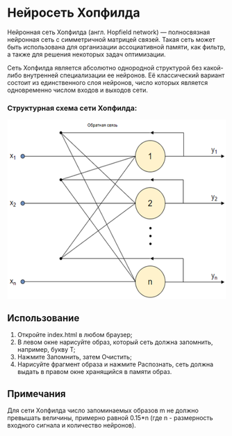 # Нейросеть Хопфилда
Нейронная сеть Хопфилда (англ. Hopfield network) — полносвязная нейронная сеть с симметричной матрицей связей. Такая сеть может быть использована для организации ассоциативной памяти, как фильтр, а также для решения некоторых задач оптимизации.

Сеть Хопфилда является абсолютно однородной структурой без какой-либо внутренней специализации ее нейронов. Её классический вариант состоит из единственного слоя нейронов, число которых является одновременно числом входов и выходов сети.

### Структурная схема сети Хопфилда:
![Структура сети](../images/hopfield-nn-structure.png)

## Использование
1. Откройте index.html в любом браузер;
2. В левом окне нарисуйте образ, который сеть должна запомнить, например, букву Т;
3. Нажмите Запомнить, затем Очистить;
4. Нарисуйте фрагмент образа и нажмите Распознать, сеть должна выдать в правом окне хранящийся в памяти образ.

## Примечания
Для сети Хопфилда число запоминаемых образов m не должно превышать величины, примерно равной 0.15*n (где n - размерность входного сигнала и количество нейронов).
